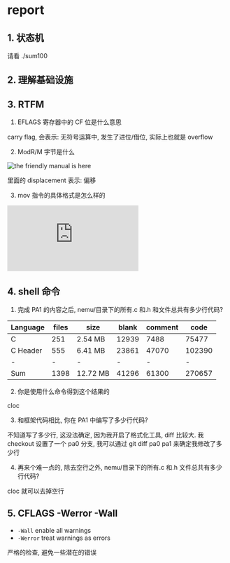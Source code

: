 # report

## 1. 状态机

请看 ./sum100

## 2. 理解基础设施

## 3. RTFM

1. EFLAGS 寄存器中的 CF 位是什么意思

carry flag, 会表示: 无符号运算中, 发生了进位/借位, 实际上也就是 overflow

2. ModR/M 字节是什么

![the friendly manual is here](https://en.wikipedia.org/wiki/ModR/M)

里面的 displacement 表示: 偏移

3. mov 指令的具体格式是怎么样的

![the friendly manual is here](https://nju-projectn.github.io/i386-manual/MOV.htm)

## 4. shell 命令

1. 完成 PA1 的内容之后, nemu/目录下的所有.c 和.h 和文件总共有多少行代码?

| Language | files | size     | blank | comment | code   |
| -------- | ----- | -------- | ----- | ------- | ------ |
| C        | 251   | 2.54 MB  | 12939 | 7488    | 75477  |
| C Header | 555   | 6.41 MB  | 23861 | 47070   | 102390 |
| -        | -     | -        | -     | -       | -      |
| Sum      | 1398  | 12.72 MB | 41296 | 61300   | 270657 |

2. 你是使用什么命令得到这个结果的

cloc

3. 和框架代码相比, 你在 PA1 中编写了多少行代码?

不知道写了多少行, 这没法确定, 因为我开启了格式化工具, diff 比较大.
我 checkout 设置了一个 pa0 分支, 我可以通过 git diff pa0 pa1 来确定我修改了多少行

4. 再来个难一点的, 除去空行之外, nemu/目录下的所有.c 和.h 文件总共有多少行代码?

cloc 就可以去掉空行

## 5. CFLAGS -Werror -Wall

- `-Wall` enable all warnings
- `-Werror` treat warnings as errors

严格的检查, 避免一些潜在的错误
